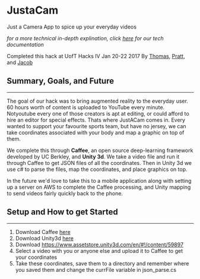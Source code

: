# JustaCam
Just a Camera App to spice up your everyday videos

*for a more technical in-depth explination, click [here](https://docs.google.com/document/d/1mF-euhiF7q4ioyFFcCTbMDUidjrleS8nUvjWi-Jpg-U/edit?usp=sharing) for our tech documentation*

Completed this hack at UofT Hacks IV Jan 20-22 2017
By [Thomas](http://thomashorga.com/), [Pratt](https://www.linkedin.com/in/spratiman/), and [Jacob](https://www.linkedin.com/in/jacob-solis/`)

## Summary, Goals, and Future
***
The goal of our hack was to bring augmented reality to the everyday user. 60 hours worth of content is uploaded to YouTube every minute. Notyoutube every one of those creators is apt at editing, or could afford to hire an editor for special effects. Thats where JustACam comes in. Every wanted to support your favourite sports team, but have no jersey, we can take coordinates associated with your body and map a graphic on top of them.

We complete this through **Caffee**, an open source deep-learning framework developed by UC Berkley, and **Unity 3d**. We take a video file and run it through Caffee to get JSON files of all the coordinates. Then in Unity 3d we use c# to parse the files, map the coordinates, and place graphics on top.

In the future we'd love to take this to a mobile application along with setting up a server on AWS to complete the Caffee processing, and Unity mapping to send videos fairly quickly back to the phone.

## Setup and How to get Started
***
1. Download Caffee [here](https://github.com/CMU-Perceptual-Computing-Lab/caffe_rtpose)
2. Download Unity3d [here](https://unity3d.com)
3. Download https://www.assetstore.unity3d.com/en/#!/content/59897
4. Select a video with you or anyone else and upload it to Caffee to get your coordinates 
5. Take these coordinates, save them to a directory and remember where you saved them and change the currFile variable in json_parse.cs

